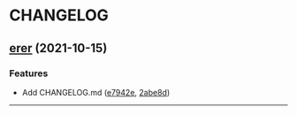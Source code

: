 <!--- BEGIN HEADER -->
# CHANGELOG


<!--- END HEADER -->

## [erer](https://github.com/christi4n/typo3v11/compare/verer...vererer) (2021-10-15)
### Features

* Add CHANGELOG.md ([e7942e](https://github.com/christi4n/typo3v11/commit/e7942e77ce947039280014a8b04467c288187d45), [2abe8d](https://github.com/christi4n/typo3v11/commit/2abe8da0b89491cddf62b677e8cc97d1d68d63a6))

---

